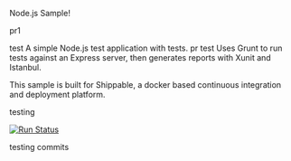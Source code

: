 Node.js Sample!

pr1

test
A simple Node.js test application with tests.
pr test
Uses Grunt to run tests against an Express server, then generates reports with Xunit and Istanbul.

This sample is built for Shippable, a docker based continuous integration and deployment platform.

testing

[![Run Status](https://api.shippable.com/projects/56b35c481895ca4474735baa/badge?branch=master)](https://app.shippable.com/projects/56b35c481895ca4474735baa)

testing commits
